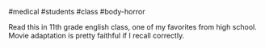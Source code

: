 
#medical #students #class #body-horror 

Read this in 11th grade english class, one of my favorites from high school. Movie adaptation is pretty faithful if I recall correctly. 
